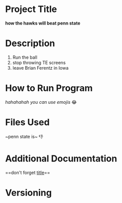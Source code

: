 # Project Title
**how the hawks will beat penn state**
# Description
1. Run the ball
2. stop throwing TE screens
3. leave Brian Ferentz in Iowa
# How to Run Program
*hahahahah you can use emojis* 😂
# Files Used
~penn state is~ 👎
# Additional Documentation
==don't forget [title](https://www.espn.com/college-football/game/_/gameId/401282758)==
# Versioning
